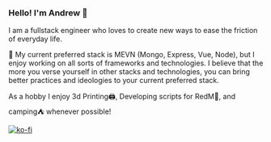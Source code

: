 ### Hello! I'm Andrew 👋

I am a fullstack engineer who loves to create new ways to ease the friction of everyday life.

🚀 My current preferred stack is MEVN (Mongo, Express, Vue, Node), but I enjoy working on all sorts of frameworks and technologies. I believe that the more you verse yourself in other stacks and technologies, you can bring better practices and ideologies to your current preferred stack.

As a hobby I enjoy 3d Printing🖨️, Developing scripts for RedM🤠, and camping⛺ whenever possible!


[![ko-fi](https://ko-fi.com/img/githubbutton_sm.svg)](https://ko-fi.com/L4L8DY2TN)
